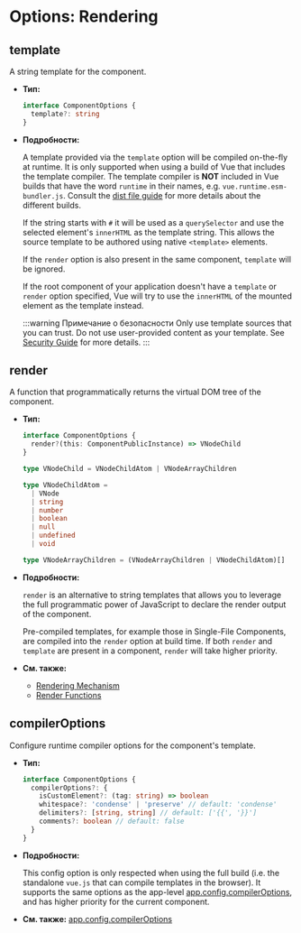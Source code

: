 # Options: Rendering

## template

A string template for the component.

- **Тип:**

  ```ts
  interface ComponentOptions {
    template?: string
  }
  ```

- **Подробности:**

  A template provided via the `template` option will be compiled on-the-fly at runtime. It is only supported when using a build of Vue that includes the template compiler. The template compiler is **NOT** included in Vue builds that have the word `runtime` in their names, e.g. `vue.runtime.esm-bundler.js`. Consult the [dist file guide](https://github.com/vuejs/core/tree/main/packages/vue#which-dist-file-to-use) for more details about the different builds.

  If the string starts with `#` it will be used as a `querySelector` and use the selected element's `innerHTML` as the template string. This allows the source template to be authored using native `<template>` elements.

  If the `render` option is also present in the same component, `template` will be ignored.

  If the root component of your application doesn't have a `template` or `render` option specified, Vue will try to use the `innerHTML` of the mounted element as the template instead.

  :::warning Примечание о безопасности
  Only use template sources that you can trust. Do not use user-provided content as your template. See [Security Guide](/guide/best-practices/security.html#rule-no-1-never-use-non-trusted-templates) for more details.
  :::

## render

A function that programmatically returns the virtual DOM tree of the component.

- **Тип:**

  ```ts
  interface ComponentOptions {
    render?(this: ComponentPublicInstance) => VNodeChild
  }

  type VNodeChild = VNodeChildAtom | VNodeArrayChildren

  type VNodeChildAtom =
    | VNode
    | string
    | number
    | boolean
    | null
    | undefined
    | void

  type VNodeArrayChildren = (VNodeArrayChildren | VNodeChildAtom)[]
  ```

- **Подробности:**

  `render` is an alternative to string templates that allows you to leverage the full programmatic power of JavaScript to declare the render output of the component.

  Pre-compiled templates, for example those in Single-File Components, are compiled into the `render` option at build time. If both `render` and `template` are present in a component, `render` will take higher priority.

- **См. также:**
  - [Rendering Mechanism](/guide/extras/rendering-mechanism.html)
  - [Render Functions](/guide/extras/render-function.html)

## compilerOptions

Configure runtime compiler options for the component's template.

- **Тип:**

  ```ts
  interface ComponentOptions {
    compilerOptions?: {
      isCustomElement?: (tag: string) => boolean
      whitespace?: 'condense' | 'preserve' // default: 'condense'
      delimiters?: [string, string] // default: ['{{', '}}']
      comments?: boolean // default: false
    }
  }
  ```

- **Подробности:**

  This config option is only respected when using the full build (i.e. the standalone `vue.js` that can compile templates in the browser). It supports the same options as the app-level [app.config.compilerOptions](/api/application.html#app-config-compileroptions), and has higher priority for the current component.

- **См. также:** [app.config.compilerOptions](/api/application.html#app-config-compileroptions)
